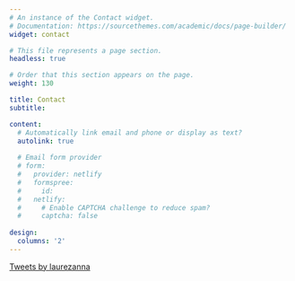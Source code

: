 ```yaml
---
# An instance of the Contact widget.
# Documentation: https://sourcethemes.com/academic/docs/page-builder/
widget: contact

# This file represents a page section.
headless: true

# Order that this section appears on the page.
weight: 130

title: Contact
subtitle:

content:
  # Automatically link email and phone or display as text?
  autolink: true
  
  # Email form provider
  # form:
  #   provider: netlify
  #   formspree:
  #     id:
  #   netlify:
  #     # Enable CAPTCHA challenge to reduce spam?
  #     captcha: false
  
design:
  columns: '2'
---
```


<a class="twitter-timeline" data-width="400" data-height="300" data-theme="light" href="https://twitter.com/laurezanna?ref_src=twsrc%5Etfw">Tweets by laurezanna</a> <script async src="https://platform.twitter.com/widgets.js" charset="utf-8"></script>
